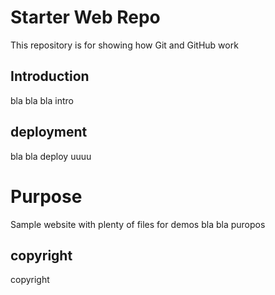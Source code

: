 # Starter Web Repo

This repository is for showing how Git and GitHub work

## Introduction

bla bla bla intro

## deployment

bla bla deploy
uuuu

# Purpose

Sample website with plenty of files for demos
bla bla puropos

## copyright
copyright
